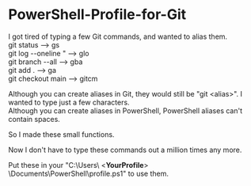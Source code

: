 # PowerShell-Profile-for-Git

I got tired of typing a few Git commands, and wanted to alias them.  
git status           -->  gs   
git log --oneline "  -->  glo  
git branch --all     -->  gba  
git add .            -->  ga  
git checkout main    -->  gitcm  

Although you can create aliases in Git, they would still be "git \<alias>".   I wanted to type just a few characters.  
Although you can create aliases in PowerShell, PowerShell aliases can't contain spaces.

So I made these small functions.

Now I don't have to type these commands out a million times any more.

Put these in your "C:\Users\ <__YourProfile__> \Documents\PowerShell\profile.ps1"  to use them.
